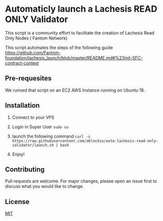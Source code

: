 # Automaticly launch a Lachesis READ ONLY Validator

This script is a community effort to facilitate the creation of Lachesis Read Only Nodes ( Fantom Network) 


This script automates the steps of the following guide https://github.com/Fantom-foundation/lachesis_launch/blob/master/README.md#%23init-SFC-contract-context


## Pre-requesites

We runned that script on an EC2 AWS Instance running on Ubuntu 18. 

## Installation
1. Connect to your VPS

2. Login in Super User 
``` sudo su ```

3. launch the following command
```curl -s https://raw.githubusercontent.com/ablockio/auto-lachesis-read-only-validator/launch.sh | bash```

4. Enjoy! 

## Contributing
Pull requests are welcome. For major changes, please open an issue first to discuss what you would like to change.

## License
[MIT](https://choosealicense.com/licenses/mit/)
